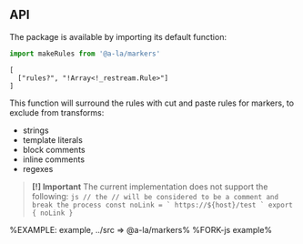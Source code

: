 ## API

The package is available by importing its default function:

```js
import makeRules from '@a-la/markers'
```

```### makeRules
[
  ["rules?", "!Array<!_restream.Rule>"]
]
```

This function will surround the rules with cut and paste rules for markers, to exclude from transforms:

- strings
- template literals
- block comments
- inline comments
- regexes

> **[!] Important** The current implementation does not support the following:
    ```js
    // the // will be considered to be a comment and break the process
    const noLink = `
      https://${host}/test
    `
    export { noLink }
    ```

%EXAMPLE: example, ../src => @a-la/markers%
%FORK-js example%